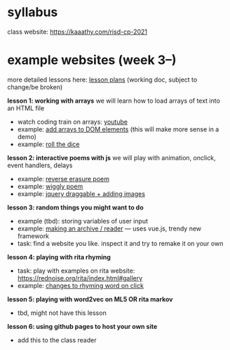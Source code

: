 # syllabus
class website: https://kaaathy.com/risd-cp-2021

# example websites (week 3–)
more detailed lessons here: [lesson plans](https://docs.google.com/document/d/1606Vq_ELeQ6d4PIADPZ3jifnsoMl8jUu_Srvody0A5A/edit#heading=h.6nrk4jj4sswg)
(working doc, subject to change/be broken)

**lesson 1: working with arrays**
we will learn how to load arrays of text into an HTML file

* watch coding train on arrays: [youtube](https://www.youtube.com/watch?v=VIQoUghHSxU)
* example: [add arrays to DOM elements](https://kaaathy.com/risd-cp-2021/class-materials/2-dom/arrays-DOM.html) (this will make more sense in a demo)
* example: [roll the dice](https://kaaathy.com/risd-cp-2021/class-materials/2-dom/example.html)

**lesson 2: interactive poems with js**
we will play with animation, onclick, event handlers, delays

* example: [reverse erasure poem](https://kaaathy.com/risd-cp-2021/class-materials/3-interaction/erasure.html)
* example: [wiggly poem](https://kaaathy.com/risd-cp-2021/class-materials/3-interaction/wiggle.html)
* example: [jquery draggable + adding images](https://kaaathy.com/risd-cp-2021/class-materials/3-interaction/draggable.html)

**lesson 3: random things you might want to do**

* example (tbd): storing variables of user input
* example: [making an archive / reader](https://kaaathy.com/risd-cp-2021/class-materials/5-reader/index.html) — uses vue.js, trendy new framework
* task: find a website you like. inspect it and try to remake it on your own


**lesson 4: playing with rita rhyming**

* task: play with examples on rita website: https://rednoise.org/rita/index.html#gallery
* example: [changes to rhyming word on click](https://kaaathy.com/risd-cp-2021/class-materials/4-rita/romance-rhyme.html)

**lesson 5: playing with word2vec on ML5 OR rita markov**

* tbd, might not have this lesson

**lesson 6: using github pages to host your own site**

* add this to the class reader


